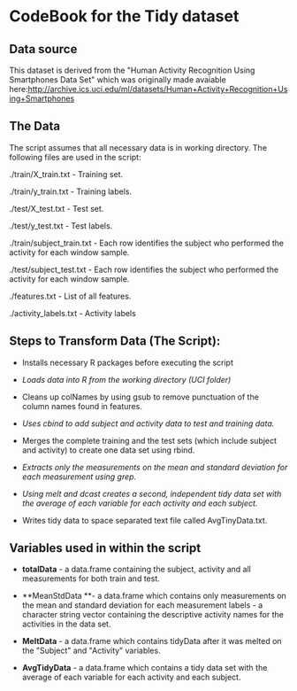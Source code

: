 CodeBook for the Tidy dataset 
==============================



Data source
-----------

This dataset is derived from the "Human Activity Recognition Using Smartphones
Data Set" which was originally made avaiable
here:<http://archive.ics.uci.edu/ml/datasets/Human+Activity+Recognition+Using+Smartphones>



The Data 
---------

The script assumes that all necessary data is in working directory. The
following files are used in the script:

./train/X_train.txt - Training set.

./train/y_train.txt - Training labels.

./test/X_test.txt - Test set.

./test/y_test.txt - Test labels.

./train/subject_train.txt  - Each row identifies the subject who performed the
activity for each window sample.

./test/subject_test.txt - Each row identifies the subject who performed the
activity for each window sample.

./features.txt - List of all features.

./activity_labels.txt - Activity labels



Steps to Transform Data (The Script):
-------------------------------------

-   Installs necessary R packages before executing the script

-   *Loads data into R from the working directory (UCI folder)*

-   Cleans up colNames by using gsub to remove punctuation of the column names
    found in features.

-   *Uses cbind to add subject and activity data to test and training data.*

-   Merges the complete training and the test sets (which include subject and
    activity) to create one data set using rbind.

-   *Extracts only the measurements on the mean and standard deviation for each
    measurement using grep.*

-   *Using melt and dcast creates a second, independent tidy data set with the
    average of each variable for each activity and each subject.*

-   Writes tidy data to space separated text file called AvgTinyData.txt.



Variables used in within the script
-----------------------------------

-   **totalData** - a data.frame containing the subject, activity and all
    measurements for both train and test.

-   **MeanStdData **- a data.frame which contains only measurements on the mean
    and standard deviation for each measurement labels - a character string
    vector containing the descriptive activity names for the activities in the
    data set.

-   **MeltData** - a data.frame which contains tidyData after it was melted on
    the "Subject" and "Activity" variables.

-   **AvgTidyData** - a data.frame which contains a tidy data set with the
    average of each variable for each activity and each subject.
